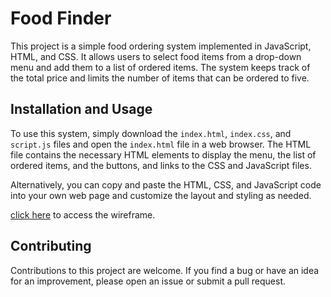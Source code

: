 # Food Finder

This project is a simple food ordering system implemented in JavaScript, HTML, and CSS. It allows users to select food items from a drop-down menu and add them to a list of ordered items. The system keeps track of the total price and limits the number of items that can be ordered to five.

## Installation and Usage

To use this system, simply download the `index.html`, `index.css`, and `script.js` files and open the `index.html` file in a web browser. The HTML file contains the necessary HTML elements to display the menu, the list of ordered items, and the buttons, and links to the CSS and JavaScript files.

Alternatively, you can copy and paste the HTML, CSS, and JavaScript code into your own web page and customize the layout and styling as needed.

[click here](https://wireframe.cc/EFUAFy) to access the wireframe.

## Contributing

Contributions to this project are welcome. If you find a bug or have an idea for an improvement, please open an issue or submit a pull request.

